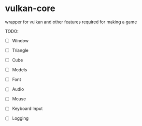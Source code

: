 # vulkan-core
wrapper for vulkan and other features required for making a game

TODO:
- [ ] Window
- [ ] Triangle
- [ ] Cube
- [ ] Models
- [ ] Font
- [ ] Audio
- [ ] Mouse
- [ ] Keyboard Input
- [ ] Logging

